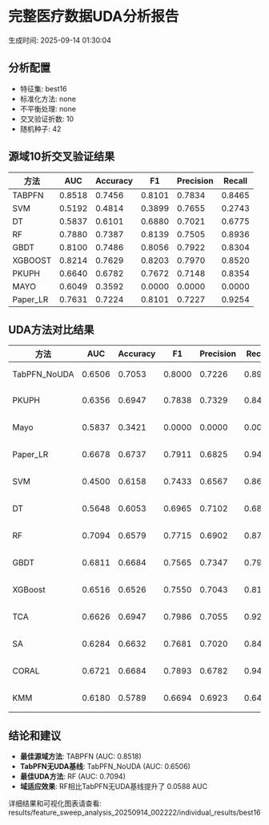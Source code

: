 # 完整医疗数据UDA分析报告

生成时间: 2025-09-14 01:30:04

## 分析配置

- 特征集: best16
- 标准化方法: none
- 不平衡处理: none
- 交叉验证折数: 10
- 随机种子: 42

## 源域10折交叉验证结果

| 方法 | AUC | Accuracy | F1 | Precision | Recall |
|------|-----|----------|----|-----------| -------|
| TABPFN | 0.8518 | 0.7456 | 0.8101 | 0.7834 | 0.8465 |
| SVM | 0.5192 | 0.4814 | 0.3899 | 0.7655 | 0.2743 |
| DT | 0.5837 | 0.6101 | 0.6880 | 0.7021 | 0.6775 |
| RF | 0.7880 | 0.7387 | 0.8139 | 0.7505 | 0.8936 |
| GBDT | 0.8100 | 0.7486 | 0.8056 | 0.7922 | 0.8304 |
| XGBOOST | 0.8214 | 0.7629 | 0.8203 | 0.7970 | 0.8520 |
| PKUPH | 0.6640 | 0.6782 | 0.7672 | 0.7148 | 0.8354 |
| MAYO | 0.6049 | 0.3592 | 0.0000 | 0.0000 | 0.0000 |
| Paper_LR | 0.7631 | 0.7224 | 0.8101 | 0.7227 | 0.9254 |

## UDA方法对比结果

| 方法 | AUC | Accuracy | F1 | Precision | Recall | 类型 |
|------|-----|----------|----|-----------| -------|------|
| TabPFN_NoUDA | 0.6506 | 0.7053 | 0.8000 | 0.7226 | 0.8960 | TabPFN基线 |
| PKUPH | 0.6356 | 0.6947 | 0.7838 | 0.7329 | 0.8474 | 传统基线 |
| Mayo | 0.5837 | 0.3421 | 0.0000 | 0.0000 | 0.0000 | 传统基线 |
| Paper_LR | 0.6678 | 0.6737 | 0.7911 | 0.6825 | 0.9429 | 传统基线 |
| SVM | 0.4500 | 0.6158 | 0.7433 | 0.6567 | 0.8641 | 机器学习基线 |
| DT | 0.5648 | 0.6053 | 0.6965 | 0.7102 | 0.6891 | 机器学习基线 |
| RF | 0.7094 | 0.6579 | 0.7715 | 0.6902 | 0.8788 | 机器学习基线 |
| GBDT | 0.6811 | 0.6684 | 0.7565 | 0.7347 | 0.7910 | 机器学习基线 |
| XGBoost | 0.6516 | 0.6526 | 0.7550 | 0.7043 | 0.8160 | 机器学习基线 |
| TCA | 0.6626 | 0.6947 | 0.7986 | 0.7055 | 0.9200 | UDA方法 |
| SA | 0.6284 | 0.6632 | 0.7681 | 0.7020 | 0.8480 | UDA方法 |
| CORAL | 0.6721 | 0.6684 | 0.7893 | 0.6782 | 0.9440 | UDA方法 |
| KMM | 0.6180 | 0.5789 | 0.6694 | 0.6923 | 0.6480 | UDA方法 |

## 结论和建议

- **最佳源域方法**: TABPFN (AUC: 0.8518)
- **TabPFN无UDA基线**: TabPFN_NoUDA (AUC: 0.6506)
- **最佳UDA方法**: RF (AUC: 0.7094)
- **域适应效果**: RF相比TabPFN无UDA基线提升了 0.0588 AUC

详细结果和可视化图表请查看: results/feature_sweep_analysis_20250914_002222/individual_results/best16